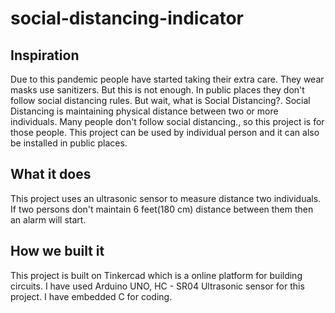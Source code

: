 # social-distancing-indicator

## Inspiration

Due to this pandemic people have started taking their extra care. They wear masks use sanitizers. But this is not enough. In public places they don't follow social distancing rules. But wait, what is Social Distancing?. Social Distancing is maintaining physical distance between two or more individuals. Many people don't follow social distancing., so this project is for those people. This project can be used by individual person and it can also be installed in public places.

## What it does

This project uses an ultrasonic sensor to measure distance two individuals. If two persons don't maintain 6 feet(180 cm) distance between them then an alarm will start.

## How we built it

This project is built on Tinkercad which is a online platform for building circuits.  I have used Arduino UNO, HC - SR04 Ultrasonic sensor for this project. I have embedded C for coding.

